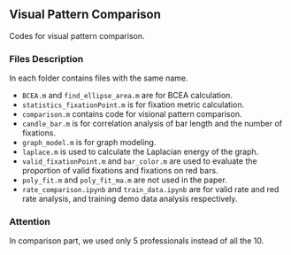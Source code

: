 ## Visual Pattern Comparison
Codes for visual pattern comparison.

### Files Description
In each folder contains files with the same name.
- `BCEA.m` and `find_ellipse_area.m` are for BCEA calculation.
- `statistics_fixationPoint.m` is for fixation metric calculation.
- `comparison.m` contains code for visional pattern comparison.
- `candle_bar.m` is for correlation analysis of bar length and the number of fixations.
- `graph_model.m` is for graph modeling.
- `laplace.m` is used to calculate the Laplacian energy of the graph.
- `valid_fixationPoint.m` and `bar_color.m` are used to evaluate the proportion of valid fixations and fixations on red bars.
- `poly_fit.m` and `poly_fit_ma.m` are not used in the paper.  
- `rate_comparison.ipynb` and `train_data.ipynb` are for valid rate and red rate analysis, and training demo data analysis respectively.

### Attention
In comparison part, we used only 5 professionals instead of all the 10.